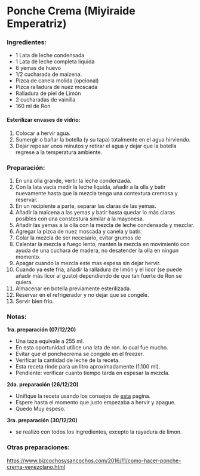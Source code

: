 # Ponche Crema (Miyiraide Emperatriz)

### Ingredientes:
- 1 Lata de leche condensada
- 1 Lata de leche completa liquida
- 6 yemas de huevo
- 1/2 cucharada de maizena.
- Pizca de canela molida (opcional)
- Pizca ralladura de nuez moscada
- Ralladura de piel de Limón
- 2 cucharadas de vainilla
- 160 ml de Ron

#### Esterilizar envases de vidrio:
1. Colocar a hervir agua.
1. Sumergir o bañar la botella (y su tapa) totalmente en el agua hirviendo.
1. Dejar reposar unos minutos y retirar el agua y dejar que la botella regrese a la temperatura ambiente.

### Preparación:
1. En una olla grande, vertir la leche condenzada.
1. Con la lata vacía medir la leche liquida, añadir a la olla y batir nuevamente hasta que la mezcla tenga una contextura cremosa y reservar.
1. En un recipiente a parte, separar las claras de las yemas.
1. Añadir la maicena a las yemas y batir hasta quedar lo más claras posibles con una constestura similar a la mayonesa.
1. Añadir las yemas a la olla con la mezcla de leche condensada y mezclar.
1. Agregar la pizca de nuez moscada y canela y batir.
1. Colar la mezcla de ser necesario, evitar grumos de
1. Calentar la mezcla a fuego lento, manten la mezcla en movimiento con ayuda de una cuchara de madera, no desatender la olla en ningun momento.
1. Apagar cuando la mezcla este mas espesa sin dejar hervir.
1. Cuando ya este fria, añadir la ralladura de limón y el licor (se puede añadir más licor al gusto) dependiendo de que tan fuerte de Ron se quiera.
1. Almacenar en botella previamente esterilizada.
1. Reservar en el refrigerador y no dejar que se congele.
1. Servir bien frio.

### Notas:
**1ra. preparación (07/12/20)**
 - Una taza equivale a 255 ml.
 - En esta oportunidad utilice una lata de ron. lo cual fue mucho.
 - Evitar que el ponchecrema se congele en el freezer.
 - Verificar la cantidad de leche de la receta.
 - Esta receta rinde para un litro aproximadamente (1.100 ml).
 - Pendiente: verificar cuanto tiempo tarda en espesar la mezcla.

**2da. preparación (26/12/20)**
- Unifique la receta usando los consejos de [esta](https://enrilemoine.com/2016/12/09/como-hacer-ponche-crema-bien-espeso/) pagina.
- Espere hasta el momento que justo empezaba a hervir y apague.
- Quedo Muy espeso.

**3ra. preparación (30/12/20)**
- se realizo con todos los ingredientes, excepto la rayadura de limon.

### Otras preparaciones:
https://www.bizcochosysancochos.com/2016/11/como-hacer-ponche-crema-venezolano.html

